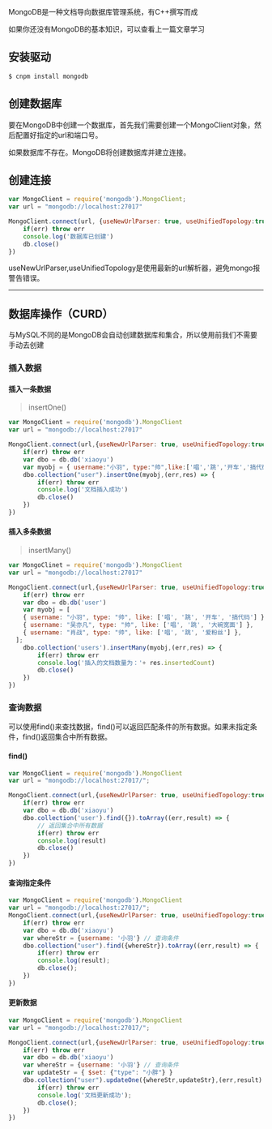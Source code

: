 MongoDB是一种文档导向数据库管理系统，有C++撰写而成

如果你还没有MongoDB的基本知识，可以查看上一篇文章学习

## 安装驱动

```js
$ cnpm install mongodb
```

## 创建数据库

要在MongoDB中创建一个数据库，首先我们需要创建一个MongoClient对象，然后配置好指定的url和端口号。

如果数据库不存在。MongoDB将创建数据库并建立连接。

## 创建连接

```js
var MongoClient = require('mongodb').MongoClient;
var url = "mongodb://localhost:27017"

MongoClient.connect(url, {useNewUrlParser: true, useUnifiedTopology:true},(err,db) => {
    if(err) throw err
    console.log('数据库已创建')
    db.close()
})
```

useNewUrlParser,useUnifiedTopology是使用最新的url解析器，避免mongo报警告错误。

------



## 数据库操作（CURD）

与MySQL不同的是MongoDB会自动创建数据库和集合，所以使用前我们不需要手动去创建

### 插入数据

#### 插入一条数据

> insertOne()

```js
var MongoClient = require('mongodb').MongoClient
var url = "mongodb://localhost:27017"

MongoClient.connect(url,{useNewUrlParser: true, useUnifiedTopology:true},(err,db) => {
    if(err) throw err
    var dbo = db.db('xiaoyu')
    var myobj = { username:"小羽", type:"帅",like:['唱','跳','开车','搞代码'] }
    dbo.collection("user").insertOne(myobj,(err,res) => {
        if(err) throw err
        console.log('文档插入成功')
        db.close()
    })
})
```



#### 插入多条数据

> insertMany()

```js
var MongoClinet = require('mongodb').MongoClient
var url = "mongodb://localhost:27017"

MongoClient.connect(url,{useNewUrlParser: true, useUnifiedTopology:true},(err,db) => {
    if(err) throw err
    var dbo = db.db('user')
    var myobj = [
    { username: "小羽", type: "帅", like: ['唱', '跳', '开车', '搞代码'] },
    { username: "吴亦凡", type: "帅", like: ['唱', '跳', '大碗宽面'] },
    { username: "肖战", type: "帅", like: ['唱', '跳', '爱粉丝'] },
  ];
    dbo.collection('users').insertMany(myobj,(err,res) => {
        if(err) throw err
        console.log('插入的文档数量为：'+ res.insertedCount)
        db.close()
    })
})
```



### 查询数据

可以使用find()来查找数据，find()可以返回匹配条件的所有数据。如果未指定条件，find()返回集合中所有数据。

#### find()

```js
var MongoClient = require('mongodb').MongoClient
var url = "mongodb://localhost:27017/";

MongoClient.connect(url,{useNewUrlParser: true, useUnifiedTopology:true},(err,db) => {
    if(err) throw err
    var dbo = db.db('xiaoyu')
    dbo.collection('user').find({}).toArray((err,result) => {
        // 返回集合中所有数据
        if(err) throw err
        console.log(result)
        db.close()
    })
})
```



#### 查询指定条件

```js
var MongoClient = require('mongodb').MongoClient
var url = "mongodb://localhost:27017/";
MongoClient.connect(url,{useNewUrlParser: true, useUnifiedTopology:true},(err,db) => {
    if(err) throw err
    var dbo = db.db('xiaoyu')
    var whereStr = {username: '小羽'} // 查询条件
    dbo.collection("user").find({whereStr}).toArray((err,result) => {
        if(err) throw err
        console.log(result);
        db.close();
    })
})
```



#### 更新数据

```js
var MongoClient = require('mongodb').MongoClient
var url = "mongodb://localhost:27017/";

MongoClient.connect(url,{useNewUrlParser: true, useUnifiedTopology:true},(err,db) => {
    if(err) throw err
    var dbo = db.db('xiaoyu')
    var whereStr = {username: '小羽'} // 查询条件
    var updateStr = { $set: {"type": "小胖"} }
    dbo.collection("user").updateOne({whereStr,updateStr},(err,result) => {
        if(err) throw err
        console.log('文档更新成功');
        db.close();
    })
})
```







